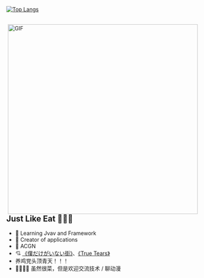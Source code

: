 
[![Top Langs](https://github-readme-stats.vercel.app/api/top-langs/?username=antigenMHC&exclude_repo=github-readme-stats,Blog&layout=compact)](https://github.com/anuraghazra/github-readme-stats)


<p> 
  <br/>
  <img hight="400" width="500" alt="GIF" align="right" src="https://antigenmhc-erciyuan.oss-cn-hangzhou.aliyuncs.com/1439881004_tumblr_ndewn16LCr1trs7ugo1_500.gif">

##  Just Like Eat 🌭🌮🌯

- :orange_book: Learning Jvav and Framework
- :hammer: Creator of applications
- 👴 ACGN
- 💘 [《僕だけがいない街》](https://www.bilibili.com/bangumi/play/ss3096/?from=search&seid=14813002507578755360)、[《True Tears》](https://www.bilibili.com/bangumi/play/ss2910/?from=search&seid=12856244231300800600) 
- 养鸡党头顶青天！！！
- 🤺🤺🤺🤺 虽然很菜，但是欢迎交流技术 / 聊动漫

</p>

